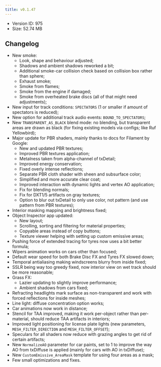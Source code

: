```yaml
---
title: v0.1.47
---
```


*   Version ID: 975
*   Size: 52.74 MB

## Changelog

*   New smoke:
    *   Look, shape and behaviour adjusted;
    *   Shadows and ambient shadows reworked a bit;
    *   Additional smoke-car collision check based on collision box rather than sphere;
    *   Exhaust smoke;
    *   Smoke from flames;
    *   Smoke from the engine if damaged;
    *   Smoke from overheated brake discs (all of that might need adjustments);
*   New input for track conditions: `SPECTATORS` (1 or smaller if amount of spectators is reduced);
*   New option for additional track audio events: `BOUND_TO_SPECTATORS`;
*   New `TRANSPARENT_AS_BLACK` blend mode: no blending, but transparent areas are drawn as black (for fixing existing models via configs; like Ruf Yellowbird);
*   Major update for PBR shaders, mainly thanks to docs for Filament by Google:
    *   New and updated PBR textures;
    *   Improved PBR textures application;
    *   Metalness taken from alpha-channel of txDetail;
    *   Improved energy conservation;
    *   Fixed overly intense reflections;
    *   Separate PBR cloth shader with sheen and subsurface color;
    *   Simplified and more accurate clear coat;
    *   Improved interaction with dynamic lights and vertex AO application;
    *   Fix for blending normals;
    *   Fix for DXT1/5 artifacts on gray textures;
    *   Option to blur out txDetail to only use color, not pattern (and use pattern from PBR textures);
*   Interior masking mapping and brightness fixed;
*   Object Inspector app updated:
    *   New layout;
    *   Scrolling, sorting and filtering for material properties;
    *   Copyable areas instead of copy buttons;
    *   Texture viewer helping with setting up custom emissive areas;
*   Pushing force of extended tracing for tyres now uses a bit better formula;
*   Wipers animation works on cars other than focused;
*   Default wear speed for both Brake Disc FX and Tyres FX slowed down;
*   Temporal antialiasing making windscreens blurry from inside fixed;
*   SSLR being way too greedy fixed, now interior view on wet track should be more reasonable;
*   Grass FX:
    *   Lazier updating to slightly improve performance;
    *   Ambient shadows from cars fixed;
*   Refracting headlights mark surface as non-transparent and work with forced reflections for inside meshes;
*   Line light: diffuse concentration option works;
*   Car animations now work in distance;
*   Stencil for TAA improved, making it work per-object rather than per-material, should reduce TAA artifacts in interiors;
*   Improved light positioning for license plate lights (new parameters, `MESH_FILTER_DIRECTION` and `MESH_FILTER_OFFSET`);
*   Speculars for all shaders now reduce with grazing angles to get rid of certain artifacts;
*   New `NormalizeAO` parameter for car paints, set to 1 to improve the way AO from txDiffuse is applied (mainly for cars with AO in txDiffuse);
*   New `CustomEmissive_AreaMask` template for using four areas as a mask;
*   Few small optimizations and fixes.
